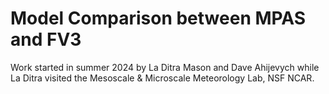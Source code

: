 # Model Comparison between MPAS and FV3

Work started in summer 2024 by La Ditra Mason and Dave Ahijevych while La Ditra visited the Mesoscale & Microscale Meteorology Lab, NSF NCAR.
